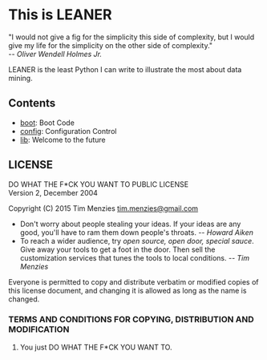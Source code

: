 # This is LEANER

"I would not give a fig for the simplicity this side
of complexity, but I would give my life for the
simplicity on the other side of complexity."  
-- _Oliver Wendell Holmes Jr._

LEANER is the
least Python I can write to illustrate the most
about data mining.




## Contents

+ [boot](boot.md):  Boot Code
+ [config](config.md):  Configuration Control
+ [lib](lib.md):  Welcome to the future

## LICENSE

DO WHAT THE F*CK YOU WANT TO PUBLIC LICENSE   
Version 2, December 2004   

Copyright (C) 2015 Tim Menzies <tim.menzies@gmail.com> 

+ Don't worry about people stealing your ideas. If
  your ideas are any good, you'll have to ram them
  down people's throats. _-- Howard Aiken_
+ To reach a wider audience, try _open source, open door, special sauce_. 
  Give away your tools to get a foot in the door. Then sell the
  customization services that tunes the tools to local conditions. _-- Tim Menzies_
 
Everyone is permitted to copy and distribute
verbatim or modified copies of this license
document, and changing it is allowed as long as the
name is changed.

### TERMS AND CONDITIONS FOR COPYING, DISTRIBUTION AND MODIFICATION 

1. You just DO WHAT THE F*CK YOU WANT TO.


